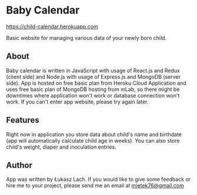 # Baby Calendar

https://child-calendar.herokuapp.com

Basic website for managing various data of your newly born child.

## About

Baby calendar is written in JavaScript with usage of React.js and Redux (client side) and Node.js with usage of
Express.js and MongoDB (server side). App is hosted on free basic plan from Heroku Cloud Application and uses free
basic plan of MongoDB hosting from mLab, so there might be downtimes where application won't work or database connection
won't work. If you can't enter app website, please try again later.

## Features

Right now in application you store data about child's name and birthdate (app will automatically calculate child age
in weeks). You can also store child's weight, diaper and inoculation entries.

## Author

App was written by Łukasz Lach. If you would like to give some feedback or hire me to your project, please send me an
email at mietek76@gmail.com